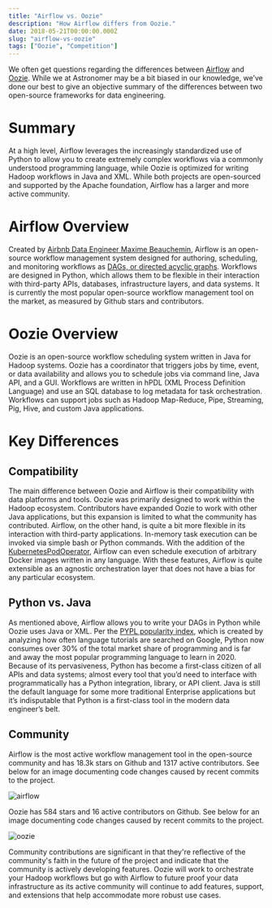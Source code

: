 ```yaml
---
title: "Airflow vs. Oozie"
description: "How Airflow differs from Oozie."
date: 2018-05-21T00:00:00.000Z
slug: "airflow-vs-oozie"
tags: ["Oozie", "Competition"]
---
```


We often get questions regarding the differences between [Airflow](https://airflow.apache.org/) and [Oozie](http://oozie.apache.org/). While we at Astronomer may be a bit biased in our knowledge, we’ve done our best to give an objective summary of the differences between two open-source frameworks for data engineering.

# Summary

At a high level, Airflow leverages the increasingly standardized use of Python to allow you to create extremely complex workflows via a commonly understood programming language, while Oozie is optimized for writing Hadoop workflows in Java and XML. While both projects are open-sourced and supported by the Apache foundation, Airflow has a larger and more active community.

# Airflow Overview

Created by [Airbnb Data Engineer Maxime Beauchemin](https://www.linkedin.com/in/maximebeauchemin), Airflow is an open-source workflow management system designed for authoring, scheduling, and monitoring workflows as [DAGs, or directed acyclic graphs](https://www.astronomer.io/guides/dags/). Workflows are designed in Python, which allows them to be flexible in their interaction with third-party APIs, databases, infrastructure layers, and data systems. It is currently the most popular open-source workflow management tool on the market, as measured by Github stars and contributors.

# Oozie Overview

Oozie is an open-source workflow scheduling system written in Java for Hadoop systems. Oozie has a coordinator that triggers jobs by time, event, or data availability and allows you to schedule jobs via command line, Java API, and a GUI. Workflows are written in hPDL (XML Process Definition Language) and use an SQL database to log metadata for task orchestration. Workflows can support jobs such as Hadoop Map-Reduce, Pipe, Streaming, Pig, Hive, and custom Java applications.

# Key Differences

## Compatibility

The main difference between Oozie and Airflow is their compatibility with data platforms and tools. Oozie was primarily designed to work within the Hadoop ecosystem. Contributors have expanded Oozie to work with other Java applications, but this expansion is limited to what the community has contributed. Airflow, on the other hand, is quite a bit more flexible in its interaction with third-party applications. In-memory task execution can be invoked via simple bash or Python commands. With the addition of the [KubernetesPodOperator](https://airflow.readthedocs.io/en/latest/howto/operator/kubernetes.html), Airflow can even schedule execution of arbitrary Docker images written in any language. With these features, Airflow is quite extensible as an agnostic orchestration layer that does not have a bias for any particular ecosystem.

## Python vs. Java

As mentioned above, Airflow allows you to write your DAGs in Python while Oozie uses Java or XML. Per the [PYPL popularity index](http://pypl.github.io/PYPL.html), which is created by analyzing how often language tutorials are searched on Google, Python now consumes over 30% of the total market share of programming and is far and away the most popular programming language to learn in 2020.  Because of its pervasiveness, Python has become a first-class citizen of all APIs and data systems; almost every tool that you’d need to interface with programmatically has a Python integration, library, or API client. Java is still the default language for some more traditional Enterprise applications but it’s indisputable that Python is a first-class tool in the modern data engineer’s belt.

## Community

Airflow is the most active workflow management tool in the open-source community and has 18.3k stars on Github and 1317 active contributors. See below for an image documenting code changes caused by recent commits to the project.

![airflow](https://assets.astronomer.io/website/img/guides/Screen+Shot+2018-07-10+at+4.26.28+PM.png)

Oozie has 584 stars and 16 active contributors on Github. See below for an image documenting code changes caused by recent commits to the project.

![oozie](https://assets.astronomer.io/website/img/guides/Screen+Shot+2018-07-10+at+4.26.17+PM.png)

Community contributions are significant in that they're reflective of the community's faith in the future of the project and indicate that the community is actively developing features. Oozie will work to orchestrate your Hadoop workflows but go with Airflow to future proof your data infrastructure as its active community will continue to add features, support, and extensions that help accommodate more robust use cases.

